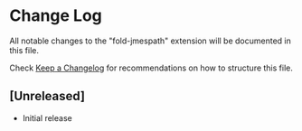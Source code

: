 # Change Log
All notable changes to the "fold-jmespath" extension will be documented in this file.

Check [Keep a Changelog](http://keepachangelog.com/) for recommendations on how to structure this file.

## [Unreleased]
- Initial release
